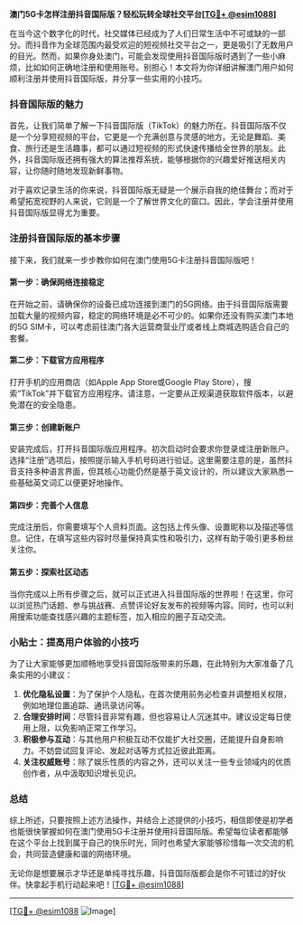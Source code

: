 **澳门5G卡怎样注册抖音国际版？轻松玩转全球社交平台[[TG💪+ @esim1088](https://t.me/s/esim1088)]**

在当今这个数字化的时代，社交媒体已经成为了人们日常生活中不可或缺的一部分。而抖音作为全球范围内最受欢迎的短视频社交平台之一，更是吸引了无数用户的目光。然而，如果你身处澳门，可能会发现使用抖音国际版时遇到了一些小麻烦，比如如何正确地注册和使用账号。别担心！本文将为你详细讲解澳门用户如何顺利注册并使用抖音国际版，并分享一些实用的小技巧。

### 抖音国际版的魅力

首先，让我们简单了解一下抖音国际版（TikTok）的魅力所在。抖音国际版不仅是一个分享短视频的平台，它更是一个充满创意与灵感的地方。无论是舞蹈、美食、旅行还是生活趣事，都可以通过短视频的形式快速传播给全世界的朋友。此外，抖音国际版还拥有强大的算法推荐系统，能够根据你的兴趣爱好推送相关内容，让你随时随地发现新鲜事物。

对于喜欢记录生活的你来说，抖音国际版无疑是一个展示自我的绝佳舞台；而对于希望拓宽视野的人来说，它则是一个了解世界文化的窗口。因此，学会注册并使用抖音国际版显得尤为重要。

### 注册抖音国际版的基本步骤

接下来，我们就来一步步教你如何在澳门使用5G卡注册抖音国际版吧！

#### 第一步：确保网络连接稳定
在开始之前，请确保你的设备已成功连接到澳门的5G网络。由于抖音国际版需要加载大量的视频内容，稳定的网络环境是必不可少的。如果你还没有购买澳门本地的5G SIM卡，可以考虑前往澳门各大运营商营业厅或者线上商城选购适合自己的套餐。

#### 第二步：下载官方应用程序
打开手机的应用商店（如Apple App Store或Google Play Store），搜索“TikTok”并下载官方应用程序。请注意，一定要从正规渠道获取软件版本，以避免潜在的安全隐患。

#### 第三步：创建新账户
安装完成后，打开抖音国际版应用程序。初次启动时会要求你登录或注册新账户。选择“注册”选项后，按照提示输入手机号码进行验证。这里需要注意的是，虽然抖音支持多种语言界面，但其核心功能仍然是基于英文设计的，所以建议大家熟悉一些基础英文词汇以便更好地操作。

#### 第四步：完善个人信息
完成注册后，你需要填写个人资料页面。这包括上传头像、设置昵称以及描述等信息。记住，在填写这些内容时尽量保持真实性和吸引力，这样有助于吸引更多粉丝关注你。

#### 第五步：探索社区动态
当你完成以上所有步骤之后，就可以正式进入抖音国际版的世界啦！在这里，你可以浏览热门话题、参与挑战赛、点赞评论好友发布的视频等内容。同时，也可以利用搜索功能查找感兴趣的主题标签，加入相应的圈子互动交流。

### 小贴士：提高用户体验的小技巧

为了让大家能够更加顺畅地享受抖音国际版带来的乐趣，在此特别为大家准备了几条实用的小建议：

1. **优化隐私设置**：为了保护个人隐私，在首次使用前务必检查并调整相关权限，例如地理位置追踪、通讯录访问等。
2. **合理安排时间**：尽管抖音非常有趣，但也容易让人沉迷其中。建议设定每日使用上限，以免影响正常工作学习。
3. **积极参与互动**：与其他用户积极互动不仅能扩大社交圈，还能提升自身影响力。不妨尝试回复评论、发起对话等方式拉近彼此距离。
4. **关注权威账号**：除了娱乐性质的内容之外，还可以关注一些专业领域内的优质创作者，从中汲取知识增长见识。

### 总结

综上所述，只要按照上述方法操作，并结合上述提供的小技巧，相信即使是初学者也能很快掌握如何在澳门使用5G卡注册并使用抖音国际版。希望每位读者都能够在这个平台上找到属于自己的快乐时光，同时也希望大家能够珍惜每一次交流的机会，共同营造健康和谐的网络环境。

无论你是想要展示才华还是单纯寻找乐趣，抖音国际版都会是你不可错过的好伙伴。快拿起手机行动起来吧！[[TG💪+ @esim1088](https://t.me/s/esim1088)] 

---

[[TG💪+ @esim1088](https://t.me/s/esim1088) ![Image](https://i.postimg.cc/4NQfJmqS/Snipaste-2025-05-13-00-14-12.png)]
